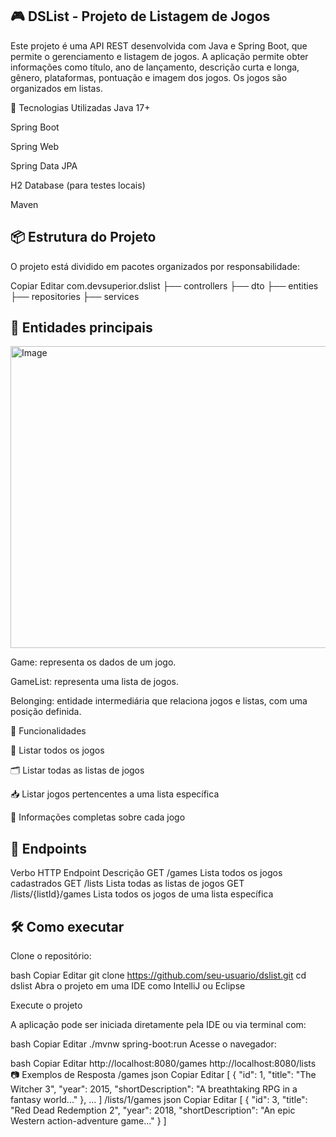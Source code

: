 ## 🎮 DSList - Projeto de Listagem de Jogos

Este projeto é uma API REST desenvolvida com Java e Spring Boot, que permite o gerenciamento e listagem de jogos. A aplicação permite obter informações como título, ano de lançamento, descrição curta e longa, gênero, plataformas, pontuação e imagem dos jogos. Os jogos são organizados em listas.

🚀 Tecnologias Utilizadas
Java 17+

Spring Boot

Spring Web

Spring Data JPA

H2 Database (para testes locais)

Maven

## 📦 Estrutura do Projeto
O projeto está dividido em pacotes organizados por responsabilidade:

Copiar
Editar
com.devsuperior.dslist
├── controllers
├── dto
├── entities
├── repositories
├── services
## 🧩 Entidades principais

<img width="1307" height="483" alt="Image" src="https://github.com/user-attachments/assets/c1788f88-e323-411d-8c79-096303c1f25f" />

Game: representa os dados de um jogo.

GameList: representa uma lista de jogos.

Belonging: entidade intermediária que relaciona jogos e listas, com uma posição definida.

📌 Funcionalidades

🔎 Listar todos os jogos

🗂️ Listar todas as listas de jogos

📥 Listar jogos pertencentes a uma lista específica

🧾 Informações completas sobre cada jogo

## 📡 Endpoints
Verbo HTTP	Endpoint	Descrição
GET	/games	Lista todos os jogos cadastrados
GET	/lists	Lista todas as listas de jogos
GET	/lists/{listId}/games	Lista todos os jogos de uma lista específica

## 🛠️ Como executar
Clone o repositório:

bash
Copiar
Editar
git clone https://github.com/seu-usuario/dslist.git
cd dslist
Abra o projeto em uma IDE como IntelliJ ou Eclipse

Execute o projeto

A aplicação pode ser iniciada diretamente pela IDE ou via terminal com:

bash
Copiar
Editar
./mvnw spring-boot:run
Acesse o navegador:

bash
Copiar
Editar
http://localhost:8080/games
http://localhost:8080/lists
📷 Exemplos de Resposta
/games
json
Copiar
Editar
[
  {
    "id": 1,
    "title": "The Witcher 3",
    "year": 2015,
    "shortDescription": "A breathtaking RPG in a fantasy world..."
  },
  ...
]
/lists/1/games
json
Copiar
Editar
[
  {
    "id": 3,
    "title": "Red Dead Redemption 2",
    "year": 2018,
    "shortDescription": "An epic Western action-adventure game..."
  }
]
